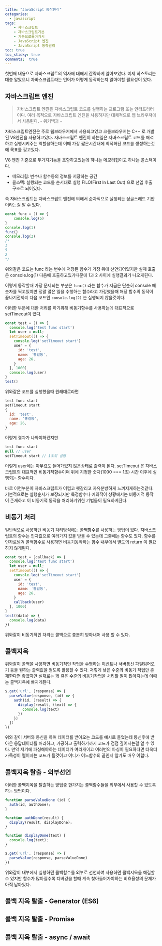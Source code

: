 ```yaml
---
title: "JavaScript 동작원리"
categories: 
  - javascript
tags: 
    - 자바스크립트
    - 자바스크립트기본
    - 기본으로돌아가서
    - JavaScript 엔진
    - JavaScript 동작원리
toc: true
toc_sticky: true
comments:  true
---
```


첫번째 내용으로 자바스크립트의 역사에 대해서 간략하게 알아보았다. 이제 히스토리는 대충 알았으니 자바스크립트라는 언어가 어떻게 동작하는지 알아야할 필요성이 있다.

## 자바스크립트 엔진
>자바스크립트 엔진은 자바스크립트 코드를 실행하는 프로그램 또는 인터프리터 이다. 여러 목적으로 자바스크립트 엔진을 사용하지만 대체적으로 웹 브라우저에서 사용된다.
\- 위키백과 -
  
자바스크립트엔진은 주로 웹브라우저에서 사용되고있고 크롬브라우저는 C++ 로 개발된 V8엔진을 사용하고있다.  자바스크립트 엔진이 하는일은 자바스크립트 코드를 해석하고 실행시켜주는 역할을하는데 이때 가장 짧은시간내에 최적화된 코드를 생성하는것에 목표를 갖고있다.
  
V8 엔진 기준으로 두가지기능을 포함하고있는데 하나는 메모리힙이고 하나는 콜스택이다.
- 메모리힙: 변수나 함수등의 정보를 저장하는 공간
- 콜스택: 실행되는 코드를 순서대로 실행 FILO(First In Last Out) 으로 선입 후출 구조로 되어있다.

즉 자바스크립트는 자바스크립트 엔진에 의해서 순차적으로 실행되는 싱글스레드 기반이라는걸 알 수 있다.

```javascript
const func = () => {
    console.log(5)
}
console.log(1)
func()
console.log(2)
/*
1
5
2
*/
```

위와같은 코드는 func 라는 변수에 저장된 함수가 가장 위에 선언되어있지만 실제 호출은 console.log(1) 다음에 호출하고있기때문에 1과 2 사이에 실행결과가 나오게된다.
  
이렇게 동작할때 가장 문제되는 부분은 `func()` 라는 함수가 지금은 단순히 console 에 숫자를 찍고있지만 정말 많은 일을 수행하는 함수라고 가정했을때 해당 함수의 동작이 끝나기전까지 다음 코드인 `console.log(2)` 는 실행되지 않을것이다.
  
이러한 부분에 대한 처리를 하기위해 비동기함수를 사용하는데 대표적으로 setTimeout이 있다.

```javascript
const test = () => {
  console.log('test func start')
  let user = null;
  setTimeout(() => {
    console.log('setTimeout start')
    user = {
      id: 'test',
      name: '홍길동',
      age: 26,
    }
  }, 1000)
  console.log(user)
}
test()
```

위와같은 코드를 실행했을때 원래대로라면 
```javascript
test func start
setTimeout start
{
  id: 'test',
  name: '홍길동',
  age: 26,
}
```
이렇게 결과가 나와야하겠지만 

```javascript
test func start
null // user
setTimeout start // 1초뒤 실행
```
이렇게 user에는 아무값도 들어가있지 않은상태로 출력이 된다. setTimeout 은 자바스크립트의 대표적인 비동기적함수이며 뒤에 지정한 숫자(1000 === 1초) 시간 이후에 실행되는 함수이다. 
  

바로 이런부분이 자바스크립트가 어렵고 헷갈리고 자유분방하게 느껴지게하는것같다. 기본적으로는 실행순서가 보장되지만 특정함수나 예외적이 상황에서는 비동기적 동작이 존재하고 이 비동기적 동작을 처리하기위한 기법들이 필요하게된다.

## 비동기 처리
일반적으로 사용하던 비동기 처리방식에는 콜백함수를 사용하는 방법이 있다. 자바스크립트의 함수는 인자값으로 여러가지 값을 받을 수 있는데 그중에는 함수도 있다. 함수를 인자로넘겨 콜백함수로 사용하면 비동기동작하는 함수 내부에서 별도의 return 이 필요하지 않게된다.

```javascript
const test = (callback) => {
  console.log('test func start')
  let user = null;
  setTimeout(() => {
    console.log('setTimeout start')
    user = {
      id: 'test',
      name: '홍길동',
      age: 26,
    }
    callback(user)
  }, 1000)
}
test((data) => {
  console.log(data)
})
```

위와같이 비동기적인 처리는 콜백으로 충분히 받아내어 사용 할 수 있다.

## 콜백지옥
위와같이 콜백을 사용하면 비동기적인 작업을 수행하는 이벤트나 서버통신 파일읽어오기 등을 원하는 출력값을 얻도록 활용할 수 있다. 저렇게 낮은 수준의 비동기 작업만 존재한다면 좋겠지만 실재로는 꽤 깊은 수준의 비동기작업을 처리할 일이 많아지는데 이때는 콜백지옥에 빠지게된다.

```javascript
$.get('url', (response) => {
  parseValue(response, (id) => {
    auth(id, (result) => {
      display(result, (text) => {
        console.log(text)
      })
    })
  })
})
```

위와 같이 서버와 통신을 하여 데이터를 받아오는 코드를 예시로 들었는데 통신후에 받아온 응답데이터를 처리하고, 가공하고 출력하기까지 코드가 점점 깊어지는걸 알 수 있다. 만약 저기에 파싱해야하는 데이터가 여러개이고 여러번의 파싱이 필요하다면 더욱더 가독성이 떨어지는 코드가 될것이고 어디가 어느함수의 끝인지 알기도 매우 어렵다.

## 콜백지옥 탈출 - 외부선언
이러한 콜백지옥을 탈출하는 방법중 한가지는 콜백함수들을 외부에서 사용할 수 있도록 하는 방법이다.

```javascript
function parseValueDone (id) {
  auth(id, authDone);
}

function authDone(result) {
  display(result, displayDone);
}

function displayDone(text) {
  console.log(text);
}

$.get('url', (response) => {
  parseValue(response, parseValueDone)
})
```

위와같이 내부에서 실행하던 콜백함수를 외부로 선언하여 사용하면 콜백지옥을 해결할 수 있지만 함수가 많아질수록 디버깅을 할때 계속 찾아들어가야하는 비효율성의 문제가 아직 남아있다.

## 콜백 지옥 탈출 - Generator (ES6)



## 콜백 지옥 탈출 - Promise



## 콜백 지옥 탈출 - async / await